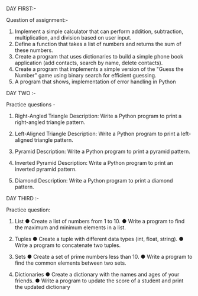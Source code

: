 DAY FIRST:-

Question of assignment:-

1. Implement a simple calculator that can perform addition, subtraction, multiplication, and division based on user input.
2. Define a function that takes a list of numbers and returns the sum of these numbers.
3. Create a program that uses dictionaries to build a simple phone book application (add contacts, search by name, delete contacts).
4. Create a program that implements a simple version of the "Guess the Number" game using binary search for efficient guessing.
5. A program that shows, implementation of error handling in Python

DAY TWO :-

Practice questions - 

1. Right-Angled Triangle
Description: Write a Python program to print a right-angled triangle pattern.

2. Left-Aligned Triangle
Description: Write a Python program to print a left-aligned triangle pattern. 
  
3. Pyramid
Description: Write a Python program to print a pyramid pattern.
  
5. Inverted Pyramid
Description: Write a Python program to print an inverted pyramid pattern. 

6. Diamond
Description: Write a Python program to print a diamond pattern. 

DAY THIRD :-

Practice question:
1. List
● Create a list of numbers from 1 to 10.
● Write a program to find the maximum and minimum elements in a list.

2. Tuples
● Create a tuple with different data types (int, float, string).
● Write a program to concatenate two tuples.

3. Sets
● Create a set of prime numbers less than 10.
● Write a program to find the common elements between two sets.

4. Dictionaries
● Create a dictionary with the names and ages of your friends.
● Write a program to update the score of a student and print the updated dictionary


